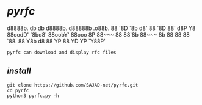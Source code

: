 # *pyrfc*
     
<div>   
        d8888b. db    db d8888b. d88888b  .o88b. 
        88  `8D `8b  d8' 88  `8D 88'     d8P  Y8 
        88oodD'  `8bd8'  88oobY' 88ooo   8P      
        88~~~      88    88`8b   88~~~   8b      
        88         88    88 `88. 88      Y8b  d8 
        88         YP    88   YD YP       `Y88P'
</div>

    pyrfc can download and display rfc files 

## *install*
    
    git clone https://github.com/SAJAD-net/pyrfc.git
    cd pyrfc
    python3 pyrfc.py -h
